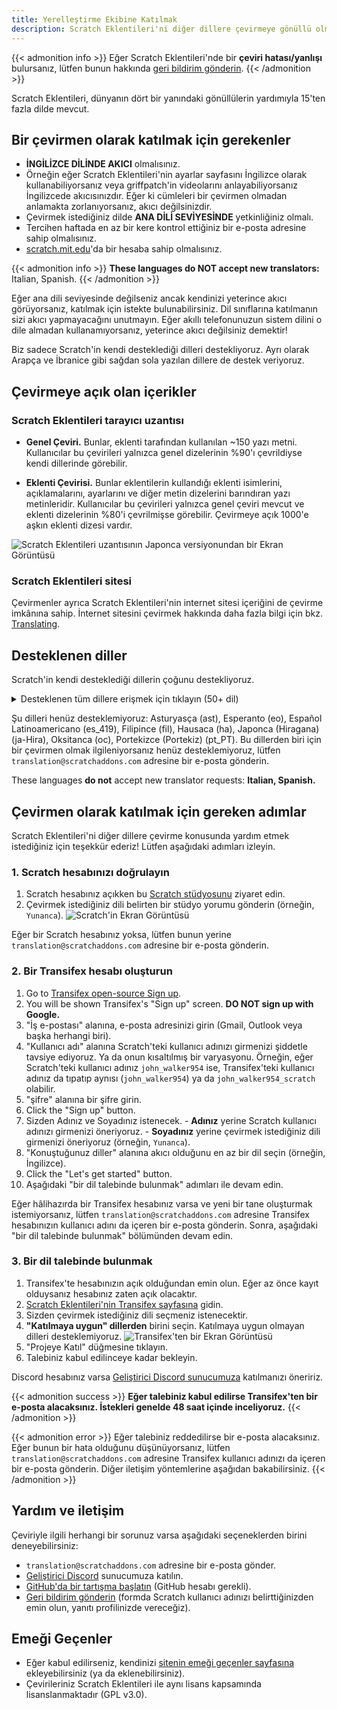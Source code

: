 ```yaml
---
title: Yerelleştirme Ekibine Katılmak
description: Scratch Eklentileri'ni diğer dillere çevirmeye gönüllü olmakla ilgilendiğiniz için teşekkürler! Scratch Eklentileri, eklentiler oluşturup bunları yayınlayabildiğiniz, kâr amacı gütmeyen bir açık kaynak projesidir.
---
```


{{< admonition info >}}
Eğer Scratch Eklentileri'nde bir **çeviri hatası/yanlışı** bulursanız, lütfen bunun hakkında [geri bildirim gönderin](/feedback).
{{< /admonition >}}

Scratch Eklentileri, dünyanın dört bir yanındaki gönüllülerin yardımıyla 15'ten fazla dilde mevcut.

## Bir çevirmen olarak katılmak için gerekenler

* **İNGİLİZCE DİLİNDE AKICI** olmalısınız.
* Örneğin eğer Scratch Eklentileri'nin ayarlar sayfasını İngilizce olarak kullanabiliyorsanız veya griffpatch'in videolarını anlayabiliyorsanız İngilizcede akıcısınızdır. Eğer ki cümleleri bir çevirmen olmadan anlamakta zorlanıyorsanız, akıcı değilsinizdir.
* Çevirmek istediğiniz dilde **ANA DİLİ SEVİYESİNDE** yetkinliğiniz olmalı.
* Tercihen haftada en az bir kere kontrol ettiğiniz bir e-posta adresine sahip olmalısınız.
* [scratch.mit.edu](https://scratch.mit.edu)'da bir hesaba sahip olmalısınız.

{{< admonition info >}}
**These languages do NOT accept new translators:** Italian, Spanish.<!-- This list of languages is also found below. Remember to update both. -->
{{< /admonition >}}

Eğer ana dili seviyesinde değilseniz ancak kendinizi yeterince akıcı görüyorsanız, katılmak için istekte bulunabilirsiniz. Dil sınıflarına katılmanın sizi akıcı yapmayacağını unutmayın. Eğer akıllı telefonunuzun sistem dilini o dile almadan kullanamıyorsanız, yeterince akıcı değilsiniz demektir!

Biz sadece Scratch'in kendi desteklediği dilleri destekliyoruz. Ayrı olarak Arapça ve İbranice gibi sağdan sola yazılan dillere de destek veriyoruz.

## Çevirmeye açık olan içerikler

### Scratch Eklentileri tarayıcı uzantısı

- **Genel Çeviri.** Bunlar, eklenti tarafından kullanılan ~150 yazı metni. Kullanıcılar bu çevirileri yalnızca genel dizelerinin %90'ı çevrildiyse kendi dillerinde görebilir.

- **Eklenti Çevirisi.** Bunlar eklentilerin kullandığı eklenti isimlerini, açıklamalarını, ayarlarını ve diğer metin dizelerini barındıran yazı metinleridir. Kullanıcılar bu çevirileri yalnızca genel çeviri mevcut ve eklenti dizelerinin %80'i çevrilmişse görebilir. Çevirmeye açık 1000'e aşkın eklenti dizesi vardır.

![Scratch Eklentileri uzantısının Japonca versiyonundan bir Ekran Görüntüsü](/assets/img/docs/transifex-general-vs-addons.png)

### Scratch Eklentileri sitesi

Çevirmenler ayrıca Scratch Eklentileri'nin internet sitesi içeriğini de çevirme imkânına sahip. İnternet sitesini çevirmek hakkında daha fazla bilgi için bkz. [Translating](https://github.com/ScratchAddons/website-v2/wiki/Translating).

## Desteklenen diller

Scratch'in kendi desteklediği dillerin çoğunu destekliyoruz.

<details>
<summary>Desteklenen tüm dillere erişmek için tıklayın (50+ dil)</summary>
Abhazca (ab), Afrikanca (af), Amharca (am), Aragonca (an), Arapça (ar), Azerice (az), Belarusça (be), Bulgarca (bg), Bengalce (bn), Katalonca (ca), Soranice (ckb), Çekçe (cs), Galce (cs), Danca (da), Almanca (de), Yunanca (el), İspanyolca (es), Estonca (et), Baskça (eu), Farsça (fa), Fince (fi), Fransızca (fr), Batı Frizce (fy), İrlandaca (ga), İskoç Galcesi, İskoçça (gd), Galiçyaca (gl), İbranice (he), Hintçe (hi), Hırvatça (hr), Haitice (Haitian Creole) (ht), Macarca (hu), Ermenice (hy), Endonezce (id), İzlandaca (is), İtalyanca (it), Japonca (ja), Gürcüce (ka), Kazakça (kk), Kmerce (km), Korece (ko), Kürtçe (ku), Litvanca (lt), Letonca (lv), Maorice (mi), Moğolca (mn), Norveççe Bokmål (nb), Felemenkçe (nl), Norveççe Nynorsk (nn), Kuzey Sotho (nso), Oriya (or), Lehçe (pl), Portekizce (Brezilya) (pt_BR), Keçuva (qu), Rapa Nui (rap), Romence (ro), Rusça (ru), Slovakça (sk), Slovence (sl), Sırpça (sr), İsveççe (sv), Svahili (sw), Tayca (th), Tsvana (tn), Türkçe (tr), Ukraynaca (uk), Özbekçe (uz), Vietnamca (vi), Xhosa (xh), Çince (Çin) (zh_CN), Çince (Tayvan) (zh_TW), Zuluca (zu)
</details>

Şu dilleri henüz desteklemiyoruz: Asturyasça (ast), Esperanto (eo), Español Latinoamericano (es_419), Filipince (fil), Hausaca (ha), Japonca (Hiragana) (ja-Hira), Oksitanca (oc), Portekizce (Portekiz) (pt_PT). Bu dillerden biri için bir çevirmen olmak ilgileniyorsanız henüz desteklemiyoruz, lütfen `translation@scratchaddons.com` adresine bir e-posta gönderin.

These languages **do not** accept new translator requests: **Italian, Spanish.**<!-- This list of languages is also found above. Remember to update both. -->

## Çevirmen olarak katılmak için gereken adımlar

Scratch Eklentileri'ni diğer dillere çevirme konusunda yardım etmek istediğiniz için teşekkür ederiz! Lütfen aşağıdaki adımları izleyin.

### 1. Scratch hesabınızı doğrulayın
1. Scratch hesabınız açıkken bu [Scratch stüdyosunu](https://scratch.mit.edu/studios/33665222/comments) ziyaret edin.
1. Çevirmek istediğiniz dili belirten bir stüdyo yorumu gönderin (örneğin, `Yunanca`).
![Scratch'in Ekran Görüntüsü](/assets/img/docs/scratch-req-language.png)

Eğer bir Scratch hesabınız yoksa, lütfen bunun yerine `translation@scratchaddons.com` adresine bir e-posta gönderin.

### 2. Bir Transifex hesabı oluşturun
1. Go to [Transifex open-source Sign up](https://app.transifex.com/signup/open-source/?join_org=scratch-addons&join_project=scratch-addons-extension).  
1. You will be shown Transifex's "Sign up" screen. **DO NOT sign up with Google.**  
1. "İş e-postası" alanına, e-posta adresinizi girin (Gmail, Outlook veya başka herhangi biri).
1. "Kullanıcı adı" alanına Scratch'teki kullanıcı adınızı girmenizi şiddetle tavsiye ediyoruz. Ya da onun kısaltılmış bir varyasyonu.
Örneğin, eğer Scratch'teki kullanıcı adınız `john_walker954` ise, Transifex'teki kullanıcı adınız da tıpatıp aynısı (`john_walker954`) ya da `john_walker954_scratch` olabilir.
1. "şifre" alanına bir şifre girin.
1. Click the "Sign up" button.
1. Sizden Adınız ve Soyadınız istenecek.
\- **Adınız** yerine Scratch kullanıcı adınızı girmenizi öneriyoruz.
\- **Soyadınız** yerine çevirmek istediğiniz dili girmenizi öneriyoruz (örneğin, `Yunanca`).
1. "Konuştuğunuz diller" alanına akıcı olduğunu en az bir dil seçin (örneğin, İngilizce).
1. Click the "Let's get started" button.
1. Aşağıdaki "bir dil talebinde bulunmak" adımları ile devam edin.

Eğer hâlihazırda bir Transifex hesabınız varsa ve yeni bir tane oluşturmak istemiyorsanız, lütfen `translation@scratchaddons.com` adresine Transifex hesabınızın kullanıcı adını da içeren bir e-posta gönderin. Sonra, aşağıdaki "bir dil talebinde bulunmak" bölümünden devam edin.

### 3. Bir dil talebinde bulunmak
1. Transifex'te hesabınızın açık olduğundan emin olun. Eğer az önce kayıt olduysanız hesabınız zaten açık olacaktır.
1. [Scratch Eklentileri'nin Transifex sayfasına](https://app.transifex.com/join/?o=scratch-addons&p=scratch-addons-extension&t=opensource) gidin.
1. Sizden çevirmek istediğiniz dili seçmeniz istenecektir.
1. **"Katılmaya uygun" dillerden** birini seçin. Katılmaya uygun olmayan dilleri desteklemiyoruz.
![Transifex'ten bir Ekran Görüntüsü](/assets/img/docs/transifex-req-language.png)
1. "Projeye Katıl" düğmesine tıklayın.
1. Talebiniz kabul edilinceye kadar bekleyin.

Discord hesabınız varsa [Geliştirici Discord sunucumuza](https://discord.gg/Ak8sCDQ) katılmanızı öneririz.

{{< admonition success >}}
**Eğer talebiniz kabul edilirse Transifex'ten bir e-posta alacaksınız. İstekleri genelde 48 saat içinde inceliyoruz.**
{{< /admonition >}}

{{< admonition error >}}
Eğer talebiniz reddedilirse bir e-posta alacaksınız. Eğer bunun bir hata olduğunu düşünüyorsanız, lütfen `translation@scratchaddons.com` adresine Transifex kullanıcı adınızı da içeren bir e-posta gönderin. Diğer iletişim yöntemlerine aşağıdan bakabilirsiniz.
{{< /admonition >}}

## Yardım ve iletişim

Çeviriyle ilgili herhangi bir sorunuz varsa aşağıdaki seçeneklerden birini deneyebilirsiniz:
- `translation@scratchaddons.com` adresine bir e-posta gönder.
- [Geliştirici Discord](https://discord.gg/Ak8sCDQ) sunucumuza katılın.
- [GitHub'da bir tartışma başlatın](https://github.com/ScratchAddons/ScratchAddons/discussions) (GitHub hesabı gerekli).
- [Geri bildirim gönderin](/feedback) (formda Scratch kullanıcı adınızı belirttiğinizden emin olun, yanıtı profilinizde vereceğiz).

## Emeği Geçenler

- Eğer kabul edilirseniz, kendinizi [sitenin emeği geçenler sayfasına](/credits) ekleyebilirsiniz (ya da eklenebilirsiniz).
- Çevirileriniz Scratch Eklentileri ile aynı lisans kapsamında lisanslanmaktadır (GPL v3.0).
